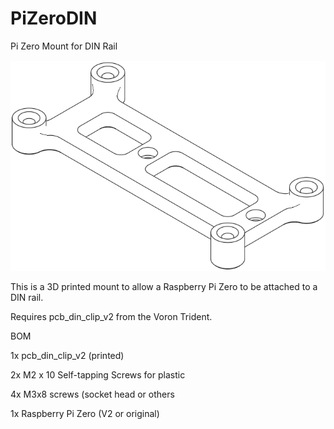 # PiZeroDIN
 Pi Zero Mount for DIN Rail

![image](https://github.com/DrRonnyy/PiZeroDIN/blob/main/PiZeroDIN2.png)

This is a 3D printed mount to allow a Raspberry Pi Zero to be attached to a DIN rail. 

Requires pcb_din_clip_v2 from the Voron Trident.

BOM

1x pcb_din_clip_v2 (printed)

2x M2 x 10 Self-tapping Screws for plastic

4x M3x8 screws (socket head or others

1x Raspberry Pi Zero (V2 or original)
